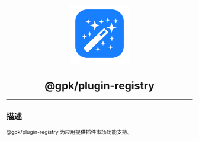 <div align='center'>

<br />

<img src='https://raw.githubusercontent.com/jaylenchan/gpk/main/logo/gepick.svg?sanitize=true' alt='gepick-logo' width='160px' />

<h1>@gpk/plugin-registry</h1>

<hr />

</div>

## 描述

@gpk/plugin-registry 为应用提供插件市场功能支持。
